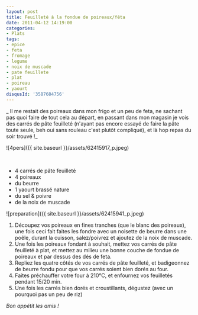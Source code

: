 ```yaml
---
layout: post
title: Feuilleté à la fondue de poireaux/fêta
date: 2011-04-12 14:19:00
categories: 
- Plats
tags: 
- epice
- feta
- fromage
- legume
- noix de muscade
- pate feuillete
- plat
- poireau
- yaourt
disqusId: '3587684756'
---
```


_ Il me restait des poireaux dans mon frigo et un peu de feta, ne sachant pas quoi faire de tout cela au départ, en passant dans mon magasin je vois des carrés de pâte feuilleté (n'ayant pas encore essayé de faire la pâte toute seule, beh oui sans rouleau c'est plutôt compliqué), et là hop repas du soir trouvé !_

![4pers]({{ site.baseurl }}/assets/62415917_p.jpeg)

 

*   4 carrés de pâte feuilleté
*   4 poireaux
*   du beurre
*   1 yaourt brassé nature
*   du sel & poivre
*   de la noix de muscade

![preparation]({{ site.baseurl }}/assets/62415941_p.jpeg)

1.  Découpez vos poireaux en fines tranches (que le blanc des poireaux), une fois ceci fait faites les fondre avec un noisette de beurre dans une poêle, durant la cuisson, salez/poivrez et ajoutez de la noix de muscade.
2.  Une fois les poireaux fondant à souhait, mettez vos carrés de pâte feuilleté à plat, et mettez au milieu une bonne couche de fondue de poireaux et par dessus des dés de feta.
3.  Repliez les quatre côtés de vos carrés de pâte feuilleté, et badigeonnez de beurre fondu pour que vos carrés soient bien dorés au four.
4.  Faites préchauffer votre four à 210°C, et enfournez vos feuilletés pendant 15/20 min.
5.  Une fois les carrés bien dorés et croustillants, dégustez (avec un pourquoi pas un peu de riz)

_Bon appétit les amis !_